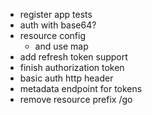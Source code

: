 - register app tests
- auth with base64?
- resource config
    - and use map
- add refresh token support
- finish authorization token
- basic auth http header
- metadata endpoint for tokens
- remove resource prefix /go